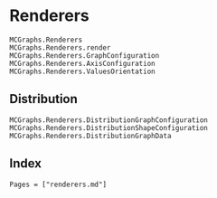 # Renderers

```@docs
MCGraphs.Renderers
MCGraphs.Renderers.render
MCGraphs.Renderers.GraphConfiguration
MCGraphs.Renderers.AxisConfiguration
MCGraphs.Renderers.ValuesOrientation
```

## Distribution

```@docs
MCGraphs.Renderers.DistributionGraphConfiguration
MCGraphs.Renderers.DistributionShapeConfiguration
MCGraphs.Renderers.DistributionGraphData
```

## Index

```@index
Pages = ["renderers.md"]
```
